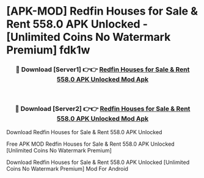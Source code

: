 # [APK-MOD] Redfin Houses for Sale & Rent 558.0 APK Unlocked - [Unlimited Coins No Watermark Premium] fdk1w



<div align="center">
<h3>🔴 Download [Server1] 👉👉 <a href="https://momento.my/?title=Redfin_Houses_for_Sale_&_Rent_558.0_APK_Unlocked">Redfin Houses for Sale & Rent 558.0 APK Unlocked Mod Apk</a></h3><br>

<h3>🔴 Download [Server2] 👉👉 <a href="https://momento.my/?title=Redfin_Houses_for_Sale_&_Rent_558.0_APK_Unlocked">Redfin Houses for Sale & Rent 558.0 APK Unlocked Mod Apk</a></h3>
</div>



Download Redfin Houses for Sale & Rent 558.0 APK Unlocked 

Free APK MOD Redfin Houses for Sale & Rent 558.0 APK Unlocked [Unlimited Coins No Watermark Premium]

Download Redfin Houses for Sale & Rent 558.0 APK Unlocked [Unlimited Coins No Watermark Premium] Mod For Android

